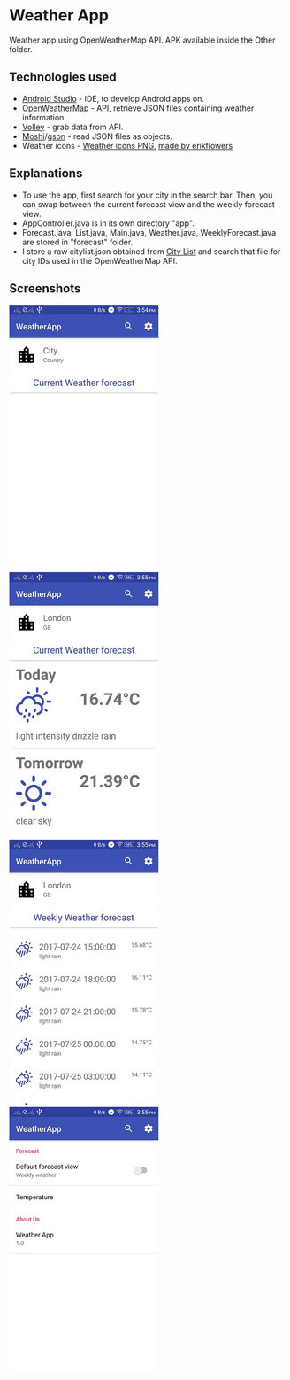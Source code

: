 # Weather App
Weather app using OpenWeatherMap API. APK available inside the Other folder.
## Technologies used
* [Android Studio](https://developer.android.com/studio/index.html) - IDE, to develop Android apps on.
* [OpenWeatherMap](https://openweathermap.org/) - API, retrieve JSON files containing weather information.
* [Volley](https://github.com/google/volley) - grab data from API.
* [Moshi](https://github.com/square/moshi)/[gson](https://github.com/google/gson) - read JSON files as objects.
* Weather icons -
[Weather icons PNG](http://fa2png.io/r/weather-icons/),
[made by erikflowers](http://erikflowers.github.io/weather-icons/)

## Explanations
* To use the app, first search for your city in the search bar. Then, you can swap between the current forecast view and the
weekly forecast view.
* AppController.java is in its own directory "app".
* Forecast.java, List.java, Main.java, Weather.java, WeeklyForecast.java are stored in "forecast" folder.
* I store a raw citylist.json obtained from [City List](http://bulk.openweathermap.org/sample/city.list.json.gz) and
search that file for city IDs used in the OpenWeatherMap API.

## Screenshots
![alt text](https://raw.githubusercontent.com/ConnorLee2/WeatherApp/master/Other/Screenshots/default.jpeg "default")
![alt text](https://raw.githubusercontent.com/ConnorLee2/WeatherApp/master/Other/Screenshots/current_forecast.jpeg "current forecast")
![alt text](https://raw.githubusercontent.com/ConnorLee2/WeatherApp/master/Other/Screenshots/weekly_forecast.jpeg "weekly forecast")
![alt text](https://raw.githubusercontent.com/ConnorLee2/WeatherApp/master/Other/Screenshots/settings.jpeg "settings")
